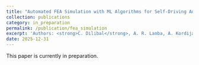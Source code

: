 ```yaml
---
title: "Automated FEA Simulation with ML Algorithms for Self-Driving Additive Manufacturing Labs"
collection: publications
category: in_preparation
permalink: /publication/fea_simulation
excerpt: 'Authors: <strong>C. Dilibal</strong>, A. R. Lanba, A. Kordijazi'
date: 2025-12-31
---
```


This paper is currently in preparation.
